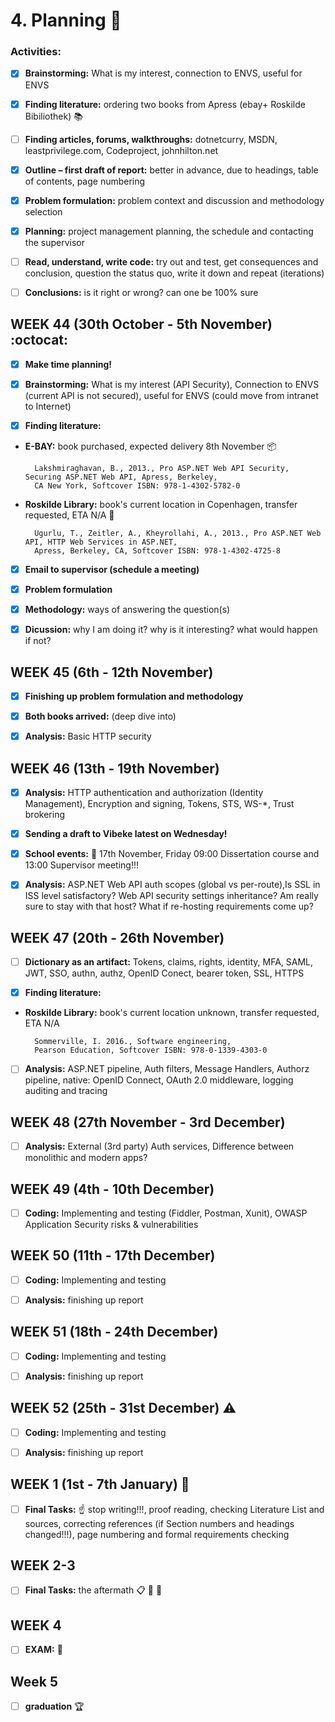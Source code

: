 # 4. Planning :construction:



### Activities:

* [x] __Brainstorming:__ What is my interest, connection to ENVS, useful for ENVS
* [x] __Finding literature:__ ordering two books from Apress (ebay+ Roskilde Bibiliothek) :books:
* [ ] __Finding articles, forums, walkthroughs:__ dotnetcurry, MSDN, leastprivilege.com, Codeproject, johnhilton.net
* [x] __Outline – first draft of report:__ better in advance, due to headings, table of contents, page numbering
* [x] __Problem formulation:__ problem context and discussion and methodology selection
* [x] __Planning:__ project management planning, the schedule and contacting the supervisor
* [ ] __Read, understand, write code:__ try out and test, get consequences and conclusion, question the status quo, write it down and repeat (iterations)
* [ ] __Conclusions:__ is it right or wrong? can one be 100% sure



## WEEK 44 (30th October - 5th November) :octocat: 

                                                                                                                    

* [x] __Make time planning!__ 

* [x] __Brainstorming:__ What is my interest (API Security), Connection to ENVS (current API is not secured), useful for ENVS (could move from intranet to Internet)

* [x] __Finding literature:__ 
 
* __E-BAY:__ book purchased, expected delivery 8th November :package:

		Lakshmiraghavan, B., 2013., Pro ASP.NET Web API Security, Securing ASP.NET Web API, Apress, Berkeley, 
		CA New York, Softcover ISBN: 978-1-4302-5782-0
		
* __Roskilde Library:__ book's current location in Copenhagen, transfer requested, ETA N/A :blue_book:
	
		Ugurlu, T., Zeitler, A., Kheyrollahi, A., 2013., Pro ASP.NET Web API, HTTP Web Services in ASP.NET, 
		Apress, Berkeley, CA, Softcover ISBN: 978-1-4302-4725-8
	

* [x] __Email to supervisor (schedule a meeting)__

* [x] __Problem formulation__

* [x] __Methodology:__ ways of answering the question(s)

* [x] __Dicussion:__ why I am doing it? why is it interesting? what would happen if not?


## WEEK 45 (6th - 12th November)

* [x] __Finishing up problem formulation and methodology__

* [x] __Both books arrived:__ (deep dive into)

* [x] __Analysis:__ Basic HTTP security



## WEEK 46 (13th - 19th November)

* [x] __Analysis:__ HTTP authentication and authorization (Identity Management), Encryption and signing, Tokens, STS, WS-*, Trust brokering

* [x] __Sending a draft to Vibeke latest on Wednesday!__

* [x] __School events:__  :date: 17th November, Friday 09:00 Dissertation course and 13:00 Supervisor meeting!!!
	
* [x] __Analysis:__ ASP.NET Web API auth scopes (global vs per-route),Is SSL in ISS level satisfactory? Web API security settings inheritance? Am really sure to stay with that host? What if re-hosting requirements come up?


## WEEK 47 (20th - 26th November)

* [ ] __Dictionary as an artifact:__ Tokens, claims, rights, identity, MFA, SAML, JWT, SSO, authn, authz, OpenID Conect, bearer token, SSL, HTTPS

* [x] __Finding literature:__ 

* __Roskilde Library:__ book's current location unknown, transfer requested, ETA N/A
	
		Sommerville, I. 2016., Software engineering, 
		Pearson Education, Softcover ISBN: 978-0-1339-4303-0

* [ ] __Analysis:__ ASP.NET pipeline, Auth filters, Message Handlers, Authorz pipeline, native: OpenID Connect, OAuth 2.0 middleware, logging auditing and tracing


## WEEK 48 (27th November - 3rd December)

* [ ] __Analysis:__ External (3rd party) Auth services, Difference between monolithic and modern apps?


## WEEK 49 (4th - 10th December)

* [ ] __Coding:__ Implementing and testing (Fiddler, Postman, Xunit), OWASP Application Security risks & vulnerabilities


## WEEK 50 (11th - 17th December)

* [ ] __Coding:__ Implementing and testing
* [ ] __Analysis:__ finishing up report


## WEEK 51 (18th - 24th December)

* [ ] __Coding:__ Implementing and testing
* [ ] __Analysis:__ finishing up report


## WEEK 52 (25th - 31st December) :warning:

* [ ] __Coding:__ Implementing and testing
* [ ] __Analysis:__ finishing up report


## WEEK 1 (1st - 7th January) :checkered_flag:

* [ ] __Final Tasks:__ :point_up: stop writing!!!, proof reading, checking Literature List and sources, correcting references (if Section numbers and headings changed!!!), page numbering and formal requirements checking

## WEEK 2-3

* [ ] __Final Tasks:__ the aftermath :clipboard: :calendar: :file_folder:


## WEEK 4

* [ ] __EXAM:__ :dart:


## Week 5

* [ ] __graduation__ :trophy: